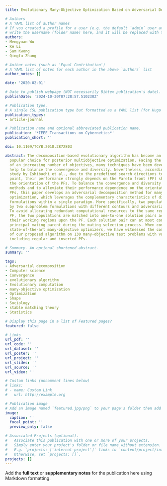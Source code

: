 ```yaml
---
title: Evolutionary Many-Objective Optimization Based on Adversarial Decomposition

# Authors
# A YAML list of author names
# If you created a profile for a user (e.g. the default `admin` user at `content/authors/admin/`), 
# write the username (folder name) here, and it will be replaced with their full name and linked to their profile.
authors:
- Mengyuan Wu
- Ke Li
- Sam Kwong
- Qingfu Zhang

# Author notes (such as 'Equal Contribution')
# A YAML list of notes for each author in the above `authors` list
author_notes: []

date: '2020-02-01'

# Date to publish webpage (NOT necessarily Bibtex publication's date).
publishDate: '2024-10-30T07:28:57.510230Z'

# Publication type.
# A single CSL publication type but formatted as a YAML list (for Hugo requirements).
publication_types:
- article-journal

# Publication name and optional abbreviated publication name.
publication: '*IEEE Transactions on Cybernetics*'
publication_short: ''

doi: 10.1109/TCYB.2018.2872803

abstract: The decomposition-based evolutionary algorithm has become an increasingly
  popular choice for posterior multiobjective optimization. Facing the challenges
  of an increasing number of objectives, many techniques have been developed which
  help to balance the convergence and diversity. Nevertheless, according to a recent
  study by Ishibuchi et al., due to the predefined search directions toward the ideal
  point, their performance strongly depends on the Pareto front (PF) shapes, especially
  the orientation of the PFs. To balance the convergence and diversity for decomposition-based
  methods and to alleviate their performance dependence on the orientation of the
  PFs, this paper develops an adversarial decomposition method for many-objective
  optimization, which leverages the complementary characteristics of different subproblem
  formulations within a single paradigm. More specifically, two populations are co-evolved
  by two subproblem formulations with different contours and adversarial search directions.
  To avoid allocating redundant computational resources to the same region of the
  PF, the two populations are matched into one-to-one solution pairs according to
  their working regions upon the PF. Each solution pair can at most contribute one
  principal mating parent during the mating selection process. When comparing nine
  state-of-the-art many-objective optimizers, we have witnessed the competitive performance
  of our proposed algorithm on 130 many-objective test problems with various characteristics,
  including regular and inverted PFs.

# Summary. An optional shortened abstract.
summary: ''

tags:
- Adversarial decomposition
- Computer science
- Convergence
- evolutionary algorithm
- Evolutionary computation
- many-objective optimization
- Optimization
- Shape
- Sociology
- stable matching theory
- Statistics

# Display this page in a list of Featured pages?
featured: false

# Links
url_pdf: ''
url_code: ''
url_dataset: ''
url_poster: ''
url_project: ''
url_slides: ''
url_source: ''
url_video: ''

# Custom links (uncomment lines below)
# links:
# - name: Custom Link
#   url: http://example.org

# Publication image
# Add an image named `featured.jpg/png` to your page's folder then add a caption below.
image:
  caption: ''
  focal_point: ''
  preview_only: false

# Associated Projects (optional).
#   Associate this publication with one or more of your projects.
#   Simply enter your project's folder or file name without extension.
#   E.g. `projects: ['internal-project']` links to `content/project/internal-project/index.md`.
#   Otherwise, set `projects: []`.
projects: []
---
```


Add the **full text** or **supplementary notes** for the publication here using Markdown formatting.
